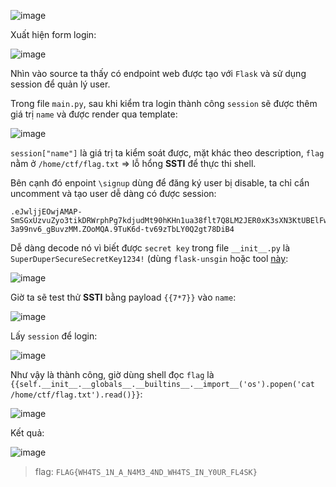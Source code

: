 ![image](https://github.com/caodchuong312/CTFs/assets/92881216/fab24edf-eaf9-4440-9867-68111433692a)

Xuất hiện form login:

![image](https://github.com/caodchuong312/CTFs/assets/92881216/ee4d7ac8-e221-45b1-806a-dc0bdecdf3e0)

Nhìn vào source ta thấy có endpoint web được tạo với `Flask` và sử dụng session để quản lý user.

Trong file `main.py`, sau khi kiểm tra login thành công `session` sẽ được thêm giá trị `name` và được render qua template:

![image](https://github.com/caodchuong312/CTFs/assets/92881216/166cfdf7-a746-4d2f-a56f-0123b3f6eca1)

`session["name"]` là giá trị ta kiểm soát được, mặt khác theo description, `flag` nằm ở `/home/ctf/flag.txt` => lỗ hổng **SSTI** để thực thi shell.

Bên cạnh đó enpoint `\signup` dùng để đăng ký user bị disable, ta chỉ cẩn uncomment và tạo user dễ dàng có được session:

```
.eJwljjEOwjAMAP-SmSGxUzvuZyo3tikDRWrphPg7kdjudMt90hKHn1ua38flt7Q8LM2JER0xK3sXN3KtUBElFwlGqhw1ALCIqciowY1aAYauQLqqOVNnFUVRMc5MUo2iBWWQnmtt4KXxOpm0Sth0IgwuUwayVbpQGiPX6cf_pgzd9ekD-3a99nv6_gBuvzMM.ZOoMQA.9TuK6d-tv69zTbLY0Q2gt78DiB4
```
Dễ dàng decode nó vì biết được `secret key` trong file `__init__.py` là `SuperDuperSecureSecretKey1234!` (dùng `flask-unsgin` hoặc tool <a href="https://github.com/noraj/flask-session-cookie-manager">này</a>:

![image](https://github.com/caodchuong312/CTFs/assets/92881216/220f4abd-101a-4f01-a1ec-531dba20c46c)

Giờ ta sẽ test thử **SSTI** bằng payload `{{7*7}}` vào `name`: 

![image](https://github.com/caodchuong312/CTFs/assets/92881216/64cd45ef-8435-4551-9814-758ca270bfec)

Lấy `session` để login:

![image](https://github.com/caodchuong312/CTFs/assets/92881216/32653398-af12-44df-b0fa-bd84bf0796ba)

Như vậy là thành công, giờ dùng shell đọc `flag` là `{{self.__init__.__globals__.__builtins__.__import__('os').popen('cat /home/ctf/flag.txt').read()}}`:

![image](https://github.com/caodchuong312/CTFs/assets/92881216/a31523f2-4db6-41b2-a4df-23f849eb62a7)

Kết quả: 

![image](https://github.com/caodchuong312/CTFs/assets/92881216/a3c1b1c5-469b-41a7-b6f7-1f6052ac0207)

>flag: `FLAG{WH4TS_1N_A_N4M3_4ND_WH4TS_IN_Y0UR_FL4SK}`










